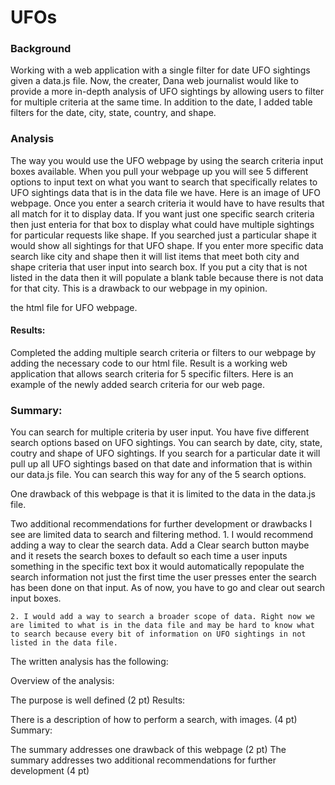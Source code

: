 # UFOs
### Background
Working with a web application with a single filter for date UFO sightings given a data.js file. Now, the creater, Dana web journalist would like to provide a more in-depth analysis of UFO sightings by allowing users to filter for multiple criteria at the same time. In addition to the date, I added table filters for the date, city, state, country, and shape.

### Analysis
The way you would use the UFO webpage by using the search criteria input boxes available. When you pull your webpage up you will see 5 different options to input text on what you want to search that specifically relates to UFO sightings data that is in the data file we have. Here is an image of UFO webpage. Once you enter a search criteria it would have to have results that all match for it to display data. If you want just one specific search criteria then just enteria for that box to display what could have multiple sightings for particular requests like shape. If you searched just a particular shape it would show all sightings for that UFO shape. If you enter more specific data search like city and shape then it will list items that meet both city and shape criteria that user input into search box. If you put a city that is not listed in the data then it will populate a blank table because there is not data for that city. This is a drawback to our webpage in my opinion. 

the html file for UFO webpage. 

#### Results:
Completed the adding multiple search criteria or filters to our webpage by adding the necessary code to our html file. Result is a working web application that allows search criteria for 5 specific filters. 
Here is an example of the newly added search criteria for our web page. 

 
### Summary: 
You can search for multiple criteria by user input. You have five different search options based on UFO sightings. You can search by date, city, state, coutry and shape of UFO sightings. If you search for a particular date it will pull up all UFO sightings based on that date and information that is within our data.js file. You can search this way for any of the 5 search options. 

One drawback of this webpage is that it is limited to the data in the data.js file. 

Two additional recommendations for further development or drawbacks I see are limited data to search and filtering method. 
    1. I would recommend adding a way to clear the search data. Add a Clear search button maybe and it resets the search boxes to default so each time a user inputs something in the specific text box it would automatically repopulate the search information not just the first time the user presses enter the search has been done on that input. As of now, you have to go and clear out search input boxes. 
    
    2. I would add a way to search a broader scope of data. Right now we are limited to what is in the data file and may be hard to know what to search because every bit of information on UFO sightings in not listed in the data file. 



The written analysis has the following:

Overview of the analysis:

The purpose is well defined (2 pt)
Results:

There is a description of how to perform a search, with images. (4 pt)
Summary:

The summary addresses one drawback of this webpage (2 pt)
The summary addresses two additional recommendations for further development (4 pt)